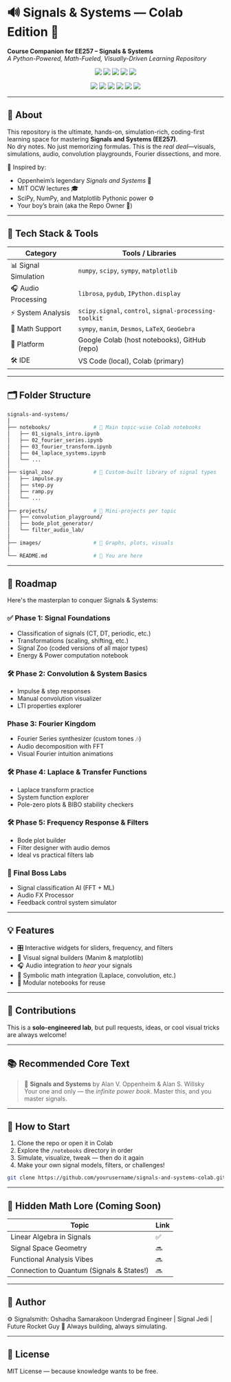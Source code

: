 # 🔊 Signals & Systems — Colab Edition 🚀  
**Course Companion for EE257 – Signals & Systems**  
*A Python-Powered, Math-Fueled, Visually-Driven Learning Repository*  

<p align="center">
  <img src="https://img.shields.io/badge/license-MIT-blue.svg" />
  <img src="https://img.shields.io/badge/Made%20with-Python-blue?logo=python" />
  <img src="https://img.shields.io/badge/maintained-yes-green" />
  <img src="https://img.shields.io/badge/built%20for-nerds-black" />
  <img src="https://img.shields.io/badge/course-EE257-blue" />
</p>

<p align="center">
  <img src="https://img.shields.io/badge/powered%20by-Colab-yellow?logo=google-colab" />
  <img src="https://img.shields.io/badge/status-awesome-brightgreen" />
  <img src="https://img.shields.io/badge/focus-visualization-critical" />
  <img src="https://img.shields.io/badge/mode-project--based-orange" />
  <img src="https://img.shields.io/badge/simulation-ready-purple?logo=python" />
  <img src="https://img.shields.io/badge/nerd_level-🧠_💥_1000-black" />
</p>



---

## 📘 About

This repository is the ultimate, hands-on, simulation-rich, coding-first learning space for mastering **Signals and Systems (EE257)**.  
No dry notes. No just memorizing formulas. This is the *real deal*—visuals, simulations, audio, convolution playgrounds, Fourier dissections, and more.

🧠 Inspired by:  
- Oppenheim’s legendary *Signals and Systems* 📘  
- MIT OCW lectures 🎓  
- SciPy, NumPy, and Matplotlib Pythonic power ⚙️  
- Your boy’s brain (aka the Repo Owner 💪)

---

## 🧰 Tech Stack & Tools

| Category        | Tools / Libraries                                  |
|----------------|-----------------------------------------------------|
| 📊 Signal Simulation | `numpy`, `scipy`, `sympy`, `matplotlib`            |
| 🎧 Audio Processing | `librosa`, `pydub`, `IPython.display`              |
| ⚡ System Analysis   | `scipy.signal`, `control`, `signal-processing-toolkit` |
| 🧠 Math Support     | `sympy`, `manim`, `Desmos`, `LaTeX`, `GeoGebra`    |
| 📁 Platform         | Google Colab (host notebooks), GitHub (repo)     |
| 🛠️ IDE              | VS Code (local), Colab (primary)         |

---

## 🗂️ Folder Structure

```bash
signals-and-systems/
│
├── notebooks/              # 📓 Main topic-wise Colab notebooks
│   ├── 01_signals_intro.ipynb
│   ├── 02_fourier_series.ipynb
│   ├── 03_fourier_transform.ipynb
│   ├── 04_laplace_systems.ipynb
│   └── ...
│
├── signal_zoo/             # 🦁 Custom-built library of signal types
│   ├── impulse.py
│   ├── step.py
│   ├── ramp.py
│   └── ...
│
├── projects/               # 🚧 Mini-projects per topic
│   ├── convolution_playground/
│   ├── bode_plot_generator/
│   └── filter_audio_lab/
│
├── images/                 # 📸 Graphs, plots, visuals
│
└── README.md               # 📖 You are here
```

---

## 🧭 Roadmap  

Here's the masterplan to conquer Signals & Systems:

### ✅ Phase 1: Signal Foundations
- Classification of signals (CT, DT, periodic, etc.)
- Transformations (scaling, shifting, etc.)
- Signal Zoo (coded versions of all major types)
- Energy & Power computation notebook

### 🛠️ Phase 2: Convolution & System Basics
- Impulse & step responses
- Manual convolution visualizer
- LTI properties explorer

###  Phase 3: Fourier Kingdom
- Fourier Series synthesizer (custom tones 🎶)
- Audio decomposition with FFT
- Visual Fourier intuition animations

### 🛠️ Phase 4: Laplace & Transfer Functions
- Laplace transform practice
- System function explorer
- Pole-zero plots & BIBO stability checkers

### 🛠️ Phase 5: Frequency Response & Filters
- Bode plot builder
- Filter designer with audio demos
- Ideal vs practical filters lab

### 🧪 Final Boss Labs
- Signal classification AI (FFT + ML)
- Audio FX Processor
- Feedback control system simulator

---

## 💡 Features
- 🎛️ Interactive widgets for sliders, frequency, and filters  
- 🎨 Visual signal builders (Manim & matplotlib)  
- 🎧 Audio integration to *hear* your signals  
- 🧮 Symbolic math integration (Laplace, convolution, etc.)  
- 🧱 Modular notebooks for reuse  

---

## 🤝 Contributions
This is a **solo-engineered lab**, but pull requests, ideas, or cool visual tricks are always welcome!

---

## 📚 Recommended Core Text
> 📘 **Signals and Systems** by Alan V. Oppenheim & Alan S. Willsky  
Your one and only — the *infinite power book*. Master this, and you master signals.

---

## 🚀 How to Start

1. Clone the repo or open it in Colab  
2. Explore the `/notebooks` directory in order  
3. Simulate, visualize, tweak — then do it again  
4. Make your own signal models, filters, or challenges!

```bash
git clone https://github.com/yourusername/signals-and-systems-colab.git
```

---

## 🧙 Hidden Math Lore (Coming Soon)

__Topic__ | __Link__
---|---
Linear Algebra in Signals |	✅
Signal Space Geometry |	🔜
Functional Analysis Vibes |	🔜
Connection to Quantum (Signals & States!) |	🔜

---

## 🧠 Author

⚙️ Signalsmith: Oshadha Samarakoon
Undergrad Engineer | Signal Jedi | Future Rocket Guy 🚀
Always building, always simulating.

---

## 🧾 License

MIT License — because knowledge wants to be free.